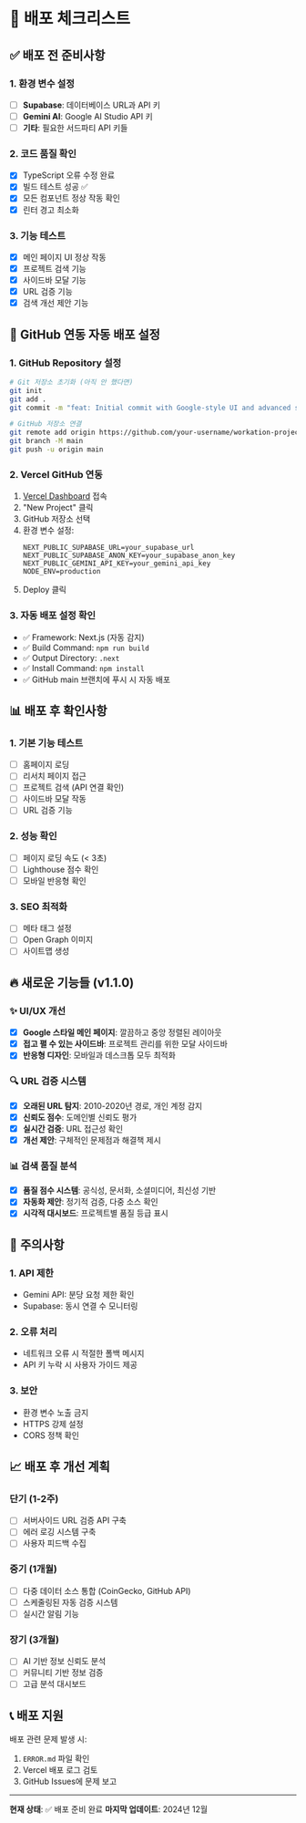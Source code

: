 # 🚀 배포 체크리스트

## ✅ 배포 전 준비사항

### 1. 환경 변수 설정
- [ ] **Supabase**: 데이터베이스 URL과 API 키
- [ ] **Gemini AI**: Google AI Studio API 키  
- [ ] **기타**: 필요한 서드파티 API 키들

### 2. 코드 품질 확인
- [x] TypeScript 오류 수정 완료
- [x] 빌드 테스트 성공 ✅
- [x] 모든 컴포넌트 정상 작동 확인
- [x] 린터 경고 최소화

### 3. 기능 테스트
- [x] 메인 페이지 UI 정상 작동
- [x] 프로젝트 검색 기능
- [x] 사이드바 모달 기능
- [x] URL 검증 기능
- [x] 검색 개선 제안 기능

## 🔧 GitHub 연동 자동 배포 설정

### 1. GitHub Repository 설정
```bash
# Git 저장소 초기화 (아직 안 했다면)
git init
git add .
git commit -m "feat: Initial commit with Google-style UI and advanced search features"

# GitHub 저장소 연결
git remote add origin https://github.com/your-username/workation-project.git
git branch -M main
git push -u origin main
```

### 2. Vercel GitHub 연동
1. [Vercel Dashboard](https://vercel.com/dashboard) 접속
2. "New Project" 클릭
3. GitHub 저장소 선택
4. 환경 변수 설정:
   ```env
   NEXT_PUBLIC_SUPABASE_URL=your_supabase_url
   NEXT_PUBLIC_SUPABASE_ANON_KEY=your_supabase_anon_key
   NEXT_PUBLIC_GEMINI_API_KEY=your_gemini_api_key
   NODE_ENV=production
   ```
5. Deploy 클릭

### 3. 자동 배포 설정 확인
- ✅ Framework: Next.js (자동 감지)
- ✅ Build Command: `npm run build`
- ✅ Output Directory: `.next`
- ✅ Install Command: `npm install`
- ✅ GitHub main 브랜치에 푸시 시 자동 배포

## 📊 배포 후 확인사항

### 1. 기본 기능 테스트
- [ ] 홈페이지 로딩
- [ ] 리서치 페이지 접근
- [ ] 프로젝트 검색 (API 연결 확인)
- [ ] 사이드바 모달 작동
- [ ] URL 검증 기능

### 2. 성능 확인
- [ ] 페이지 로딩 속도 (< 3초)
- [ ] Lighthouse 점수 확인
- [ ] 모바일 반응형 확인

### 3. SEO 최적화
- [ ] 메타 태그 설정
- [ ] Open Graph 이미지
- [ ] 사이트맵 생성

## 🔥 새로운 기능들 (v1.1.0)

### ✨ UI/UX 개선
- [x] **Google 스타일 메인 페이지**: 깔끔하고 중앙 정렬된 레이아웃
- [x] **접고 펼 수 있는 사이드바**: 프로젝트 관리를 위한 모달 사이드바
- [x] **반응형 디자인**: 모바일과 데스크톱 모두 최적화

### 🔍 URL 검증 시스템
- [x] **오래된 URL 탐지**: 2010-2020년 경로, 개인 계정 감지
- [x] **신뢰도 점수**: 도메인별 신뢰도 평가
- [x] **실시간 검증**: URL 접근성 확인
- [x] **개선 제안**: 구체적인 문제점과 해결책 제시

### 📊 검색 품질 분석
- [x] **품질 점수 시스템**: 공식성, 문서화, 소셜미디어, 최신성 기반
- [x] **자동화 제안**: 정기적 검증, 다중 소스 확인
- [x] **시각적 대시보드**: 프로젝트별 품질 등급 표시

## 🚨 주의사항

### 1. API 제한
- Gemini API: 분당 요청 제한 확인
- Supabase: 동시 연결 수 모니터링

### 2. 오류 처리
- 네트워크 오류 시 적절한 폴백 메시지
- API 키 누락 시 사용자 가이드 제공

### 3. 보안
- 환경 변수 노출 금지
- HTTPS 강제 설정
- CORS 정책 확인

## 📈 배포 후 개선 계획

### 단기 (1-2주)
- [ ] 서버사이드 URL 검증 API 구축
- [ ] 에러 로깅 시스템 구축
- [ ] 사용자 피드백 수집

### 중기 (1개월)
- [ ] 다중 데이터 소스 통합 (CoinGecko, GitHub API)
- [ ] 스케줄링된 자동 검증 시스템
- [ ] 실시간 알림 기능

### 장기 (3개월)
- [ ] AI 기반 정보 신뢰도 분석
- [ ] 커뮤니티 기반 정보 검증
- [ ] 고급 분석 대시보드

## 📞 배포 지원

배포 관련 문제 발생 시:
1. `ERROR.md` 파일 확인
2. Vercel 배포 로그 검토
3. GitHub Issues에 문제 보고

---

**현재 상태**: ✅ 배포 준비 완료
**마지막 업데이트**: 2024년 12월
